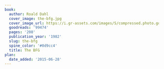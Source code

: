 ```yaml
---
book:
  author: Roald Dahl
  cover_image: the-bfg.jpg
  cover_image_url: https://i.gr-assets.com/images/S/compressed.photo.goodreads.com/books/1399555963l/99474._SX98_.jpg
  goodreads: '99474'
  pages: '208'
  publication_year: '1982'
  slug: the-bfg
  spine_color: '#0d9cc4'
  title: The BFG
plan:
  date_added: '2015-06-28'
---
```

